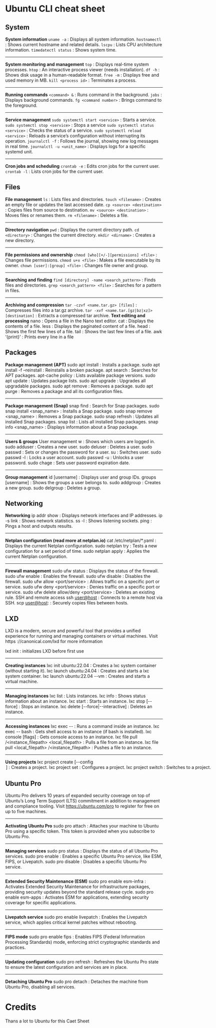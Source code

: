 # Ubuntu CLI cheat sheet

## System
**System information**
`uname -a` : Displays all system information.
`hostnamectl` : Shows current hostname and related details.
`lscpu` : Lists CPU architecture information.
`timedatectl status` : Shows system time.
___
**System monitoring and management**
`top` : Displays real-time system processes.
`htop` : An interactive process viewer (needs installation).
`df -h` : Shows disk usage in a human-readable format.
`free -m` : Displays free and used memory in MB.
`kill <process id>` : Terminates a process.
___
**Running commands**
`<command> &` : Runs command in the background.
`jobs` : Displays background commands.
`fg <command number>` : Brings command to the foreground.
___
**Service management** 
`sudo systemctl start <service>` : Starts a service.
`sudo systemctl stop <service>` : Stops a service
`sudo systemctl status <service>` : Checks the status of a service.
`sudo systemctl reload <service>` : Reloads a service’s configuration without interrupting its operation.
`journalctl -f` : Follows the journal, showing new log messages in real time.
`journalctl -u <unit_name>` : Displays logs for a specific systemd unit.
___
**Cron jobs and scheduling**
`crontab -e` : Edits cron jobs for the current user.
`crontab -l` : Lists cron jobs for the current user.

## Files
**File management**
`ls` : Lists files and directories.
`touch <filename>` : Creates an empty file or updates the last accessed date.
`cp <source> <destination>` : Copies files from source to destination.
`mv <source> <destination>` : Moves files or renames them.
`rm <filename>` : Deletes a file.
___
**Directory navigation**
`pwd` : Displays the current directory path.
`cd <directory>` : Changes the current directory.
`mkdir <dirname>` : Creates a new directory.
___
**File permissions and ownership**
`chmod [who][+/-][permissions] <file>` : Changes file permissions.
`chmod u+x <file>` : Makes a file executable by its owner.
`chown [user]:[group] <file>` : Changes file owner and group.
___
**Searching and finding**
`find [directory] -name <search_pattern>` : Finds files and directories.
`grep <search_pattern> <file>` : Searches for a pattern in files.
___
**Archiving and compression**
`tar -czvf <name.tar.gz> [files]` : Compresses files into a tar.gz archive.
`tar -xvf <name.tar.[gz|bz|xz]> [destination]` : Extracts a compressed tar archive.
**Text editing and processing**
nano <file> : Opens a file in the Nano text editor.
cat <file> : Displays the contents of a file.
less <file> : Displays the paginated content of a file.
head <file> : Shows the first few lines of a file.
tail <file> : Shows the last few lines of a file.
awk ‘{print}’ <file> : Prints every line in a file

## Packages
**Package management (APT)**
sudo apt install <package> : Installs a package.
sudo apt install -f –reinstall <package> : Reinstalls a broken package.
apt search <package> : Searches for APT packages.
apt-cache policy <package> : Lists available package versions.
sudo apt update : Updates package lists.
sudo apt upgrade : Upgrades all upgradable packages.
sudo apt remove <package> : Removes a package.
sudo apt purge <package> : Removes a package and all its configuration files.
___
**Package management (Snap)**
snap find <package> : Search for Snap packages.
sudo snap install <snap_name> : Installs a Snap package.
sudo snap remove <snap_name> : Removes a Snap package.
sudo snap refresh : Updates all installed Snap packages.
snap list : Lists all installed Snap packages.
snap info <snap_name> : Displays information about a Snap package.
___
**Users & groups**
User management
w : Shows which users are logged in.
sudo adduser <username> : Creates a new user.
sudo deluser <username> : Deletes a user.
sudo passwd <username> : Sets or changes the password for a user.
su <username> : Switches user.
sudo passwd -l <username> : Locks a user account.
sudo passwd -u <username> : Unlocks a user password.
sudo chage <username> : Sets user password expiration date.
___
**Group management**
id [username] : Displays user and group IDs.
groups [username] : Shows the groups a user belongs to.
sudo addgroup <groupname> : Creates a new group.
sudo delgroup <groupname> : Deletes a group.

## Networking
**Networking**
ip addr show : Displays network interfaces and IP addresses.
ip -s link : Shows network statistics.
ss -l : Shows listening sockets.
ping <host> : Pings a host and outputs results.
___
**Netplan configuration (read more at netplan.io)**
cat /etc/netplan/*.yaml : Displays the current Netplan configuration.
sudo netplan try : Tests a new configuration for a set period of time.
sudo netplan apply : Applies the current Netplan configuration.
___
**Firewall management**
sudo ufw status : Displays the status of the firewall.
sudo ufw enable : Enables the firewall.
sudo ufw disable : Disables the firewall.
sudo ufw allow <port/service> : Allows traffic on a specific port or service.
sudo ufw deny <port/service> : Denies traffic on a specific port or service.
sudo ufw delete allow/deny <port/service> : Deletes an existing rule.
SSH and remote access
ssh <user@host> : Connects to a remote host via SSH.
scp <source> <user@host>:<destination> : Securely copies files between hosts.

## LXD
LXD is a modern, secure and powerful tool that provides a unified experience for 
running and managing containers or virtual machines. Visit https ://canonical.com/lxd
for more information

lxd init : initializes LXD before first use
___
**Creating instances**
lxc init ubuntu:22.04 <container name> : Creates a lxc system container (without starting it).
lxc launch ubuntu:24.04 <container name> : Creates and starts a lxc system container.
lxc launch ubuntu:22.04 <vm name> --vm : Creates and starts a virtual machine.
___
**Managing instances**
lxc list : Lists instances.
lxc info <instance> : Shows status information about an instance.
lxc start <instance> : Starts an instance.
lxc stop <instance> [--force] : Stops an instance.
lxc delete <instance> [--force|--interactive] : Deletes an instance.
___
**Accessing instances**
lxc exec <instance> -- <command> : Runs a command inside an instance.
lxc exec <instance> -- bash : Gets shell access to an instance (if bash is installed).
lxc console <instance> [flags] : Gets console access to an instance.
lxc file pull <instance>/<instance_filepath> <local_filepath> : Pulls a file from an instance.
lxc file pull <local_filepath> <instance>/<instance_filepath> : Pushes a file to an instance.
___
**Using projects**
lxc project create <project> [--config <option>] : Creates a project.
lxc project set <project> <option> : Configures a project.
lxc project switch <project> : Switches to a project.

## Ubuntu Pro
Ubuntu Pro delivers 10 years of expanded security coverage on top of Ubuntu’s Long Term Support (LTS) commitment in addition to management and compliance tooling.
Visit https://ubuntu.com/pro to register for free on up to five machines.
___
**Activating Ubuntu Pro**
sudo pro attach <token> : Attaches your machine to Ubuntu Pro using a specific token. This token is provided when you subscribe to Ubuntu Pro.
___
**Managing services**
sudo pro status : Displays the status of all Ubuntu Pro services.
sudo pro enable <service> : Enables a specific Ubuntu Pro service, like ESM, FIPS, or Livepatch.
sudo pro disable <service> : Disables a specific Ubuntu Pro service.
___
**Extended Security Maintenance (ESM)**
sudo pro enable esm-infra : Activates Extended Security Maintenance for infrastructure packages, providing security updates beyond the standard release cycle.
sudo pro enable esm-apps : Activates ESM for applications, extending security coverage for specific applications.
___
**Livepatch service**
sudo pro enable livepatch : Enables the Livepatch service, which applies critical kernel patches without rebooting.
___
**FIPS mode**
sudo pro enable fips : Enables FIPS (Federal Information Processing Standards) mode, enforcing strict cryptographic standards and practices.
___
**Updating configuration**
sudo pro refresh : Refreshes the Ubuntu Pro state to ensure the latest configuration and services are in place.
___
**Detaching Ubuntu Pro**
sudo pro detach : Detaches the machine from Ubuntu Pro, disabling all services.

# Credits
Thans a lot to Ubuntu for this Caet Sheet
